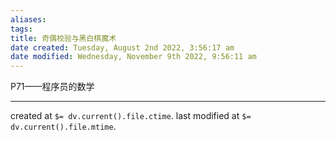 ```yaml
---
aliases: 
tags: 
title: 奇偶校验与黑白棋魔术
date created: Tuesday, August 2nd 2022, 3:56:17 am
date modified: Wednesday, November 9th 2022, 9:56:11 am
---
```


P71——程序员的数学

---

created at `$= dv.current().file.ctime`.
last modified at `$= dv.current().file.mtime`.